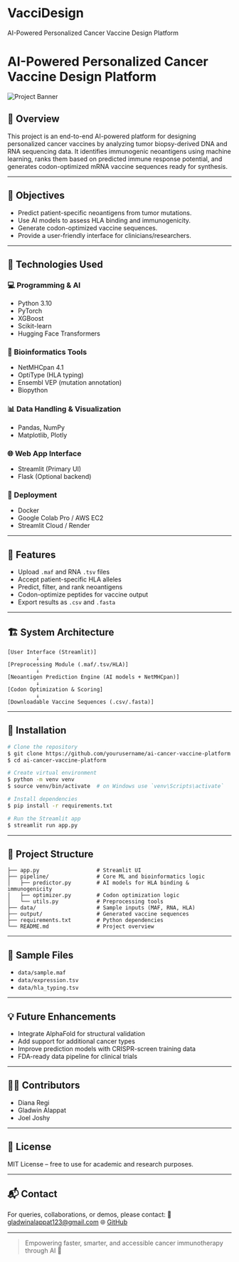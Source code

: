 # VacciDesign
AI-Powered Personalized Cancer Vaccine Design Platform

# AI-Powered Personalized Cancer Vaccine Design Platform

![Project Banner](https://img.shields.io/badge/AI--Cancer--Vaccine-Neoantigen--Design-blue)

## 📌 Overview

This project is an end-to-end AI-powered platform for designing personalized cancer vaccines by analyzing tumor biopsy-derived DNA and RNA sequencing data. It identifies immunogenic neoantigens using machine learning, ranks them based on predicted immune response potential, and generates codon-optimized mRNA vaccine sequences ready for synthesis.

---

## 🎯 Objectives

* Predict patient-specific neoantigens from tumor mutations.
* Use AI models to assess HLA binding and immunogenicity.
* Generate codon-optimized vaccine sequences.
* Provide a user-friendly interface for clinicians/researchers.

---

## 🧠 Technologies Used

### 💻 Programming & AI

* Python 3.10
* PyTorch
* XGBoost
* Scikit-learn
* Hugging Face Transformers

### 🧬 Bioinformatics Tools

* NetMHCpan 4.1
* OptiType (HLA typing)
* Ensembl VEP (mutation annotation)
* Biopython

### 📊 Data Handling & Visualization

* Pandas, NumPy
* Matplotlib, Plotly

### 🌐 Web App Interface

* Streamlit (Primary UI)
* Flask (Optional backend)

### 🚀 Deployment

* Docker
* Google Colab Pro / AWS EC2
* Streamlit Cloud / Render

---

## 🧪 Features

* Upload `.maf` and RNA `.tsv` files
* Accept patient-specific HLA alleles
* Predict, filter, and rank neoantigens
* Codon-optimize peptides for vaccine output
* Export results as `.csv` and `.fasta`

---

## 🏗️ System Architecture

```
[User Interface (Streamlit)]
         ↓
[Preprocessing Module (.maf/.tsv/HLA)]
         ↓
[Neoantigen Prediction Engine (AI models + NetMHCpan)]
         ↓
[Codon Optimization & Scoring]
         ↓
[Downloadable Vaccine Sequences (.csv/.fasta)]
```

---

## 🧰 Installation

```bash
# Clone the repository
$ git clone https://github.com/yourusername/ai-cancer-vaccine-platform
$ cd ai-cancer-vaccine-platform

# Create virtual environment
$ python -m venv venv
$ source venv/bin/activate  # on Windows use `venv\Scripts\activate`

# Install dependencies
$ pip install -r requirements.txt

# Run the Streamlit app
$ streamlit run app.py
```

---

## 📂 Project Structure

```
├── app.py                  # Streamlit UI
├── pipeline/               # Core ML and bioinformatics logic
│   ├── predictor.py        # AI models for HLA binding & immunogenicity
│   ├── optimizer.py        # Codon optimization logic
│   └── utils.py            # Preprocessing tools
├── data/                   # Sample inputs (MAF, RNA, HLA)
├── output/                 # Generated vaccine sequences
├── requirements.txt        # Python dependencies
└── README.md               # Project overview
```

---

## 🧪 Sample Files

* `data/sample.maf`
* `data/expression.tsv`
* `data/hla_typing.tsv`

---

## 💡 Future Enhancements

* Integrate AlphaFold for structural validation
* Add support for additional cancer types
* Improve prediction models with CRISPR-screen training data
* FDA-ready data pipeline for clinical trials

---

## 🧑‍💻 Contributors

* Diana Regi
* Gladwin Alappat
* Joel Joshy

---

## 📃 License

MIT License – free to use for academic and research purposes.

---

## 📬 Contact

For queries, collaborations, or demos, please contact:
📧 [gladwinalappat123@gmail.com](mailto:gladwinalappat123@gmail.com)
🌐 [GitHub](https://github.com/yourusername)

---

> Empowering faster, smarter, and accessible cancer immunotherapy through AI 💉
